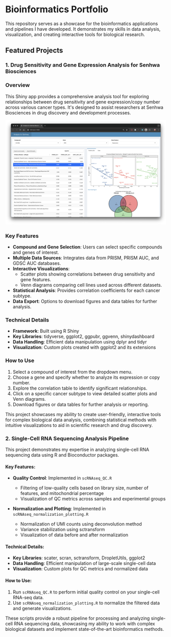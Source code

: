 # Bioinformatics Portfolio

This repository serves as a showcase for the bioinformatics applications and pipelines I have developed. It demonstrates my skills in data analysis, visualization,
and creating interactive tools for biological research.

## Featured Projects

### 1. Drug Sensitivity and Gene Expression Analysis for Senhwa Biosciences

### Overview

 This Shiny app provides a comprehensive analysis tool for exploring relationships between drug sensitivity and gene expression/copy number across various cancer
 types. It's designed to assist researchers at Senhwa Biosciences in drug discovery and development processes.

 ![Senhwa Biosciences Analysis App](shiny_apps/img/app_screenshot.png)

### Key Features

- **Compound and Gene Selection**: Users can select specific compounds and genes of interest.
- **Multiple Data Sources**: Integrates data from PRISM, PRISM AUC, and GDSC AUC databases.
- **Interactive Visualizations**:
  - Scatter plots showing correlations between drug sensitivity and gene features.
  - Venn diagrams comparing cell lines used across different datasets.
- **Statistical Analysis**: Provides correlation coefficients for each cancer subtype.
- **Data Export**: Options to download figures and data tables for further analysis.

### Technical Details

- **Framework**: Built using R Shiny
- **Key Libraries**: tidyverse, ggplot2, ggpubr, ggvenn, shinydashboard
- **Data Handling**: Efficient data manipulation using dplyr and tidyr
- **Visualization**: Custom plots created with ggplot2 and its extensions

### How to Use

 1. Select a compound of interest from the dropdown menu.
 2. Choose a gene and specify whether to analyze its expression or copy number.
 3. Explore the correlation table to identify significant relationships.
 4. Click on a specific cancer subtype to view detailed scatter plots and Venn diagrams.
 5. Download figures or data tables for further analysis or reporting.

 This project showcases my ability to create user-friendly, interactive tools for complex biological data analysis, combining statistical methods with intuitive
 visualizations to aid in scientific research and drug discovery.

### 2. Single-Cell RNA Sequencing Analysis Pipeline

This project demonstrates my expertise in analyzing single-cell RNA sequencing data using R and Bioconductor packages.

#### Key Features:

- **Quality Control**: Implemented in `scRNAseq_QC.R`
  - Filtering of low-quality cells based on library size, number of features, and mitochondrial percentage
  - Visualization of QC metrics across samples and experimental groups

- **Normalization and Plotting**: Implemented in `scRNAseq_normalization_plotting.R`
  - Normalization of UMI counts using deconvolution method
  - Variance stabilization using sctransform
  - Visualization of data before and after normalization

#### Technical Details:

- **Key Libraries**: scater, scran, sctransform, DropletUtils, ggplot2
- **Data Handling**: Efficient manipulation of large-scale single-cell data
- **Visualization**: Custom plots for QC metrics and normalized data

#### How to Use:

1. Run `scRNAseq_QC.R` to perform initial quality control on your single-cell RNA-seq data.
2. Use `scRNAseq_normalization_plotting.R` to normalize the filtered data and generate visualizations.

These scripts provide a robust pipeline for processing and analyzing single-cell RNA sequencing data, showcasing my ability to work with complex biological datasets and implement state-of-the-art bioinformatics methods.
